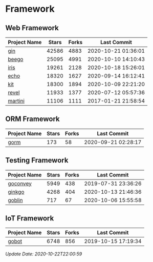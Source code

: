 # Framework

## Web Framework
| Project Name | Stars | Forks | Last Commit |
| ------------ | ----- | ----- | ----------- |
| [gin](https://github.com/gin-gonic/gin) | 42586 | 4883 | 2020-10-21 01:36:01 |
| [beego](https://github.com/astaxie/beego) | 25095 | 4991 | 2020-10-10 14:10:43 |
| [iris](https://github.com/kataras/iris) | 19261 | 2128 | 2020-10-18 15:26:01 |
| [echo](https://github.com/labstack/echo) | 18320 | 1627 | 2020-09-14 16:12:41 |
| [kit](https://github.com/go-kit/kit) | 18300 | 1894 | 2020-10-09 22:21:20 |
| [revel](https://github.com/revel/revel) | 11933 | 1377 | 2020-07-12 05:57:36 |
| [martini](https://github.com/go-martini/martini) | 11106 | 1111 | 2017-01-21 21:58:54 |

## ORM Framework
| Project Name | Stars | Forks | Last Commit |
| ------------ | ----- | ----- | ----------- |
| [gorm](https://github.com/jinzhu/gorm) | 173 | 58 | 2020-09-21 02:28:17 |

## Testing Framework
| Project Name | Stars | Forks | Last Commit |
| ------------ | ----- | ----- | ----------- |
| [goconvey](https://github.com/smartystreets/goconvey) | 5949 | 438 | 2019-07-31 23:36:26 |
| [ginkgo](https://github.com/onsi/ginkgo) | 4268 | 404 | 2020-10-13 21:46:36 |
| [goblin](https://github.com/franela/goblin) | 717 | 67 | 2020-10-06 15:55:58 |

## IoT Framework
| Project Name | Stars | Forks | Last Commit |
| ------------ | ----- | ----- | ----------- |
| [gobot](https://github.com/hybridgroup/gobot) | 6748 | 856 | 2019-10-15 17:19:34 |

*Update Date: 2020-10-22T22:00:59*